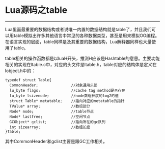 Lua源码之table
=================
-----------------
Lua里面最重要的数据结构或者说唯一内置的数据结构就是table了，并且我们可以用table模拟出许多其他语言中常见的各种数据类型，甚至是用来模拟OO编程。在语言实现的层面，table同样是及其重要的数据结构，Lua解释器同样也大量使用了table。

table相关的操作函数都是以luaH开头，推测H应该是Hashtable的意思。主要功能相关的实现在ltable.c中，对应的头文件是ltable.h，table对应的结构体是定义在lobject.h中的：

    typedef struct Table{
      CommonHeader;               //对象通用头部
      lu_byte flags;              //cache tag method是否存在
      lu_byte lsizenode;          //node数组长度的log2的值
      struct Table* metatable;    //指向对应的metatable的指针
      TValue* array;              //数组部分
      Node* node;                 //table节点
      Node* lastfree;             //空闲节点
      GCObject* gclist;           //指向所在的gc队列
      int sizearray;              //数组长度
    }Table;
其中CommonHeader和gclist主要是跟GC工作相关。
